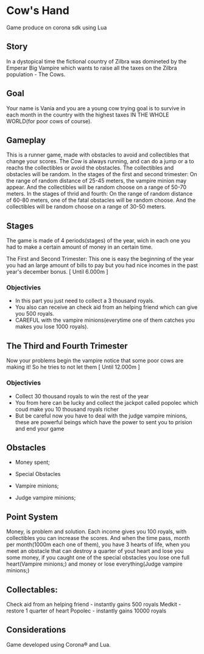 # Cow's Hand
Game produce on corona sdk using Lua

## Story
In a dystopical time the fictional country of Zilbra was domineted by the Emperar Big Vampire which wants to raise all the taxes on the Zilbra population - The Cows.


## Goal
Your name is Vania and you are a young cow trying goal is to survive in each month in the country with the highest taxes IN THE WHOLE WORLD(for poor cows of course).

## Gameplay
This is a runner game, made with obstacles to avoid and collectibles that change your scores. The Cow is always running, and can do a jump or a  to reachs the collectibles or avoid the obstacles. The collectibles and obstacles will be random. In the stages of the first and second trimester: On the range of random distance of 25-45 meters, the vampire minion may appear. And the collectibles will be random choose on a range of 50-70 meters. In the stages of thrid and fourth: On the range of random distance of 60-80 meters, one of the fatal obstacles will be random choose. And the collectibles will be random choose on a range of 30-50 meters.

## Stages
The game is made of 4 periods(stages) of the year, wich in each one you had to make a certain amount of money in an certain time.

The First and Second Trimester:
This one is easy the beginning of the year you had an large amount of bills to pay but you had nice incomes in the past year's december bonus. [ Until 6.000m ]

### Objectivies
- In this part you just need to collect a 3 thousand royals.
- You also can receive an check aid from an helping friend which can give you 500 royals.
- CAREFUL with the vampire minions(everytime one of them catches you makes you lose 1000 royals). 

## The Third and Fourth Trimester
Now your problems begin the vampire notice that some poor cows are making it! So he tries to not let them [ Until 12.000m ]

### Objectivies
- Collect 30 thousand royals to win the rest of the year
- You from here can be lucky and collect the jackpot called popolec which coud make you 10 thousand royals richer  
- But be careful now you have to deal with the judge vampire minions, these are powerful beings which have the power to sent you to prision and end your game


## Obstacles
- Money spent;

- Special Obstacles
- Vampire minions;
- Judge vampire minions;

## Point System
Money, is problem and  solution. Each income gives you 100 royals, with collectibles you can increase the scores. And when the time pass, month per month(1000m each one of them), you have 3 hearts of life, when you meet an obstacle that can destroy a quarter of yout heart and lose you some money, if you caught one of the special obstacles you lose one full heart(Vampire minions;) and money or lose everything(Judge vampire minions;)

## Collectables:
Check aid from an helping friend - instantly gains 500 royals
Medkit - restore 1 quarter of heart
Popolec - instantly gains 10000 royals



## Considerations
Game developed using Corona® and Lua.

